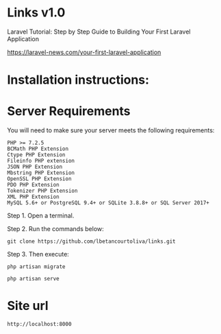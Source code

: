 # Links v1.0

Laravel Tutorial: Step by Step Guide to Building Your First Laravel Application

https://laravel-news.com/your-first-laravel-application

# Installation instructions:

# Server Requirements

You will need to make sure your server meets the following requirements:

    PHP >= 7.2.5
    BCMath PHP Extension
    Ctype PHP Extension
    Fileinfo PHP extension
    JSON PHP Extension
    Mbstring PHP Extension
    OpenSSL PHP Extension
    PDO PHP Extension
    Tokenizer PHP Extension
    XML PHP Extension
    MySQL 5.6+ or PostgreSQL 9.4+ or SQLite 3.8.8+ or SQL Server 2017+

Step 1. Open a terminal.

Step 2. Run the commands below:

    git clone https://github.com/lbetancourtoliva/links.git

Step 3. Then execute:

    php artisan migrate

    php artisan serve

# Site url

    http://localhost:8000
